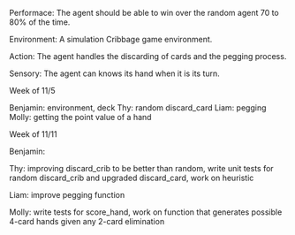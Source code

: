 Performace: The agent should be able to win over the random agent 70 to 80% of the time. 

Environment: A simulation Cribbage game environment.

Action: The agent handles the discarding of cards and the pegging process.

Sensory: The agent can knows its hand when it is its turn.


Week of 11/5

Benjamin: environment, deck
Thy: random discard_card
Liam: pegging
Molly: getting the point value of a hand

Week of 11/11

Benjamin:

Thy: improving discard_crib to be better than random, write unit tests for random discard_crib and upgraded discard_card, work on heuristic

Liam: improve pegging function

Molly: write tests for score_hand, work on function that generates possible 4-card hands given any 2-card elimination
